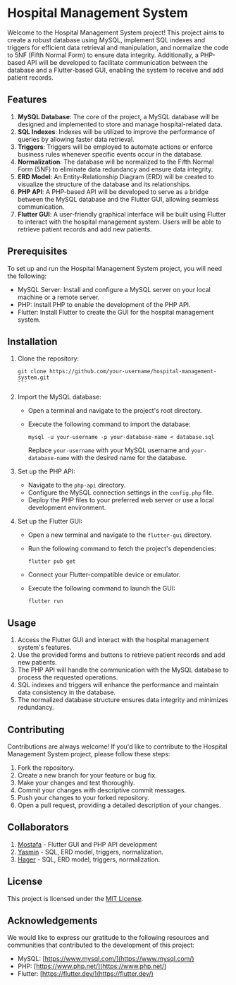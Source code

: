 # Hospital Management System

Welcome to the Hospital Management System project! This project aims to create a robust database using MySQL, implement SQL indexes and triggers for efficient data retrieval and manipulation, and normalize the code to 5NF (Fifth Normal Form) to ensure data integrity. Additionally, a PHP-based API will be developed to facilitate communication between the database and a Flutter-based GUI, enabling the system to receive and add patient records.

## Features

1. **MySQL Database**: The core of the project, a MySQL database will be designed and implemented to store and manage hospital-related data.
2. **SQL Indexes**: Indexes will be utilized to improve the performance of queries by allowing faster data retrieval.
3. **Triggers**: Triggers will be employed to automate actions or enforce business rules whenever specific events occur in the database.
4. **Normalization**: The database will be normalized to the Fifth Normal Form (5NF) to eliminate data redundancy and ensure data integrity.
5. **ERD Model**: An Entity-Relationship Diagram (ERD) will be created to visualize the structure of the database and its relationships.
6. **PHP API**: A PHP-based API will be developed to serve as a bridge between the MySQL database and the Flutter GUI, allowing seamless communication.
7. **Flutter GUI**: A user-friendly graphical interface will be built using Flutter to interact with the hospital management system. Users will be able to retrieve patient records and add new patients.

## Prerequisites

To set up and run the Hospital Management System project, you will need the following:

- MySQL Server: Install and configure a MySQL server on your local machine or a remote server.
- PHP: Install PHP to enable the development of the PHP API.
- Flutter: Install Flutter to create the GUI for the hospital management system.

## Installation

1. Clone the repository:

   ````
   git clone https://github.com/your-username/hospital-management-system.git
   ```

2. Import the MySQL database:

   - Open a terminal and navigate to the project's root directory.
   - Execute the following command to import the database:

     ```
     mysql -u your-username -p your-database-name < database.sql
     ```

     Replace `your-username` with your MySQL username and `your-database-name` with the desired name for the database.

3. Set up the PHP API:

   - Navigate to the `php-api` directory.
   - Configure the MySQL connection settings in the `config.php` file.
   - Deploy the PHP files to your preferred web server or use a local development environment.

4. Set up the Flutter GUI:

   - Open a new terminal and navigate to the `flutter-gui` directory.
   - Run the following command to fetch the project's dependencies:

     ```
     flutter pub get
     ```

   - Connect your Flutter-compatible device or emulator.
   - Execute the following command to launch the GUI:

     ```
     flutter run
     ```

## Usage

1. Access the Flutter GUI and interact with the hospital management system's features.
2. Use the provided forms and buttons to retrieve patient records and add new patients.
3. The PHP API will handle the communication with the MySQL database to process the requested operations.
4. SQL indexes and triggers will enhance the performance and maintain data consistency in the database.
5. The normalized database structure ensures data integrity and minimizes redundancy.

## Contributing

Contributions are always welcome! If you'd like to contribute to the Hospital Management System project, please follow these steps:

1. Fork the repository.
2. Create a new branch for your feature or bug fix.
3. Make your changes and test thoroughly.
4. Commit your changes with descriptive commit messages.
5. Push your changes to your forked repository.
6. Open a pull request, providing a detailed description of your changes.

## Collaborators

1. [Mostafa](https://github.com/MOSTAFA-0-1) - Flutter GUI and PHP API development
2. [Yasmin](https://github.com/..) - SQL, ERD model, triggers, normalization.
3. [Hager](https://github.com/HagarOsama) - SQL, ERD model, triggers, normalization.

## License

This project is licensed under the [MIT License](LICENSE).

## Acknowledgements

We would like to express our gratitude to the following resources and communities that contributed to the development of this project:

- MySQL: [https://www.mysql.com/](https://www.mysql.com/)
- PHP: [https://www.php.net/](https://www.php.net/)
- Flutter: [https://flutter.dev/](https://flutter.dev/)
